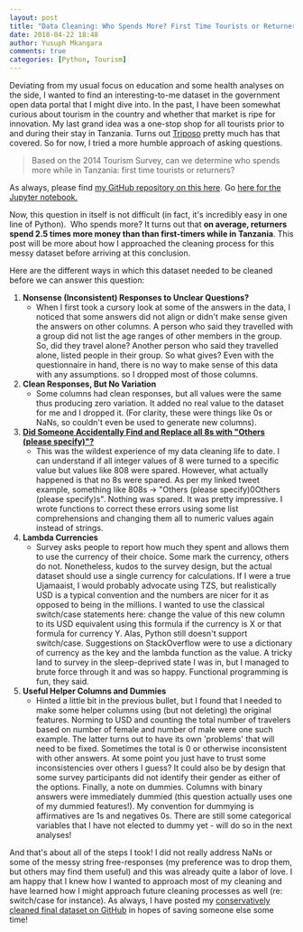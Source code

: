 ```yaml
---
layout: post
title: "Data Cleaning: Who Spends More? First Time Tourists or Returners?"
date: 2018-04-22 18:48
author: Yusuph Mkangara
comments: true
categories: [Python, Tourism]
---
```

Deviating from my usual focus on education and some health analyses on the side, I wanted to find an interesting-to-me dataset in the government open data portal that I might dive into. In the past, I have been somewhat curious about tourism in the country and whether that market is ripe for innovation. My last grand idea was a one-stop shop for all tourists prior to and during their stay in Tanzania. Turns out <a href="https://itunes.apple.com/us/app/triposo/id467053028?mt=8">Triposo</a> pretty much has that covered. So for now, I tried a more humble approach of asking questions.
<blockquote>Based on the 2014 Tourism Survey, can we determine who spends more while in Tanzania: first time tourists or returners?</blockquote>
<!--more-->

As always, please find <a href="https://github.com/yo-my-bard/TZ-Tourism">my GitHub repository on this here</a>. Go <a href="https://github.com/yo-my-bard/TZ-Tourism/blob/master/TZ_Tourism.ipynb">here for the Jupyter notebook.</a>

Now, this question in itself is not difficult (in fact, it's incredibly easy in one line of Python).  Who spends more? It turns out that <strong>on average, returners spend 2.5 times more money than than first-timers while in Tanzania</strong>. This post will be more about how I approached the cleaning process for this messy dataset before arriving at this conclusion.

Here are the different ways in which this dataset needed to be cleaned before we can answer this question:
<ol>
	<li><strong>Nonsense (Inconsistent) Responses to Unclear Questions?</strong>
<ul>
	<li>When I first took a cursory look at some of the answers in the data, I noticed that some answers did not align or didn't make sense given the answers on other columns. A person who said they travelled with a group did not list the age ranges of other members in the group. So, did they travel alone? Another person who said they travelled alone, listed people in their group. So what gives? Even with the questionnaire in hand, there is no way to make sense of this data with any assumptions. so I dropped most of those columns.</li>
</ul>
</li>
	<li><strong>Clean Responses, But No Variation</strong>
<ul>
	<li>Some columns had clean responses, but all values were the same thus producing zero variation. It added no real value to the dataset for me and I dropped it. (For clarity, these were things like 0s or NaNs, so couldn't even be used to generate new columns).</li>
</ul>
</li>
	<li><a href="https://twitter.com/ElimuMwalimu/status/987965449479606272"><strong>Did Someone Accidentally Find and Replace all 8s with "Others (please specify)"?</strong></a>
<ul>
	<li>This was the wildest experience of my data cleaning life to date. I can understand if all integer values of 8 were turned to a specific value but values like 808 were spared. However, what actually happened is that no 8s were spared. As per my linked tweet example, something like 808s -&gt; "Others (please specify)0Others (please specify)s". Nothing was spared. It was pretty impressive. I wrote functions to correct these errors using some list comprehensions and changing them all to numeric values again instead of strings.</li>
</ul>
</li>
	<li><strong>Lambda Currencies</strong>
<ul>
	<li>Survey asks people to report how much they spent and allows them to use the currency of their choice. Some mark the currency, others do not. Nonetheless, kudos to the survey design, but the actual dataset should use a single currency for calculations. If I were a true Ujamaaist, I would probably advocate using TZS, but realistically USD is a typical convention and the numbers are nicer for it as opposed to being in the millions. I wanted to use the classical switch/case statements here: change the value of this new column to its USD equivalent using this formula if the currency is X or that formula for currency Y. Alas, Python still doesn't support switch/case. Suggestions on StackOverflow were to use a dictionary of currency as the key and the lambda function as the value. A tricky land to survey in the sleep-deprived state I was in, but I managed to brute force through it and was so happy. Functional programming is fun, they said.</li>
</ul>
</li>
	<li><strong>Useful Helper Columns and Dummies</strong>
<ul>
	<li>Hinted a little bit in the previous bullet, but I found that I needed to make some helper columns using (but not deleting) the original features. Norming to USD and counting the total number of travelers based on number of female and number of male were one such example. The latter turns out to have its own 'problems' that will need to be fixed. Sometimes the total is 0 or otherwise inconsistent with other answers. At some point you just have to trust some inconsistencies over others I guess? It could also be by design that some survey participants did not identify their gender as either of the options. Finally, a note on dummies. Columns with binary answers were immediately dummied (this question actually uses one of my dummied features!). My convention for dummying is affirmatives are 1s and negatives 0s. There are still some categorical variables that I have not elected to dummy yet - will do so in the next analyses!</li>
</ul>
</li>
</ol>
And that's about all of the steps I took! I did not really address NaNs or some of the messy string free-responses (my preference was to drop them, but others may find them useful) and this was already quite a labor of love. I am happy that I knew how I wanted to approach most of my cleaning and have learned how I might approach future cleaning processes as well (re: switch/case for instance). As always, I have posted my <a href="https://github.com/yo-my-bard/TZ-Tourism/blob/master/2014TourismSurvey_clean.csv">conservatively cleaned final dataset on GitHub</a> in hopes of saving someone else some time!

&nbsp;
